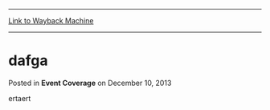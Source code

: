 
---
[Link to Wayback Machine](https://web.archive.org/web/20211209110623/https://magic.wizards.com/en/articles/archive/event-coverage/dafga-2013-12-10)

[_metadata_:description]:- "ertaert"
[_metadata_:generator]:- "Drupal 7 (http://drupal.org)"
[_metadata_:node]:- "119836"
[_metadata_:publish_date]:- "2013-12-10"
[_metadata_:source]:- "div-main-content"
[_metadata_:title]:- "dafga"
[_metadata_:wayback_capture_timestamp]:- "2021-12-09 11:06:23"
[_metadata_:wayback_raw_url]:- "https://web.archive.org/web/20211209110623id_/https://magic.wizards.com/en/articles/archive/event-coverage/dafga-2013-12-10"
[_metadata_:wayback_url]:- "https://magic.wizards.com/en/articles/archive/event-coverage/dafga-2013-12-10"
---


dafga
=====



 Posted in **Event Coverage**
 on December 10, 2013 










ertaert







